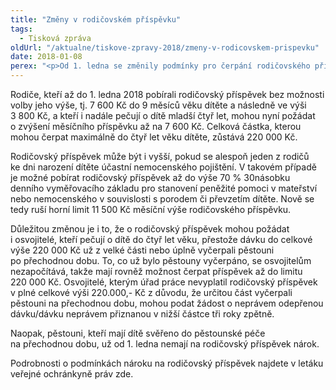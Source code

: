 ```yaml
---
title: "Změny v rodičovském příspěvku"
tags:
  - Tisková zpráva
oldUrl: "/aktualne/tiskove-zpravy-2018/zmeny-v-rodicovskem-prispevku"
date: 2018-01-08
perex: "<p>Od 1. ledna se změnily podmínky pro čerpání rodičovského příspěvku. Některé změny iniciovala ombudsmanka na základě svých poznatků z praxe. Nejdůležitější změnou je možnost rodičů čerpat rodičovský příspěvek až ve výši 7 600 Kč měsíčně.</p>"
---
```


<!-- imported from the old website -->

<p>Rodiče, kteří až do 1. ledna 2018 pobírali rodičovský příspěvek bez možnosti volby jeho výše, tj. 7 600 Kč do 9 měsíců věku dítěte a následně ve výši 3 800 Kč, a kteří i nadále pečují o dítě mladší čtyř let, mohou nyní požádat o zvýšení měsíčního příspěvku až na 7 600 Kč. Celková částka, kterou mohou čerpat maximálně do čtyř let věku dítěte, zůstává 220 000 Kč.</p> <p>Rodičovský příspěvek může být i vyšší, pokud se alespoň jeden z rodičů ke dni narození dítěte účastní nemocenského pojištění. V takovém případě je možné pobírat rodičovský příspěvek až do výše 70 % 30násobku denního vyměřovacího základu pro stanovení peněžité pomoci v mateřství nebo nemocenského v souvislosti s porodem či převzetím dítěte. Nově se tedy ruší horní limit 11 500 Kč měsíční výše rodičovského příspěvku.</p> <p>Důležitou změnou je i to, že o rodičovský příspěvek mohou požádat i osvojitelé, kteří pečují o dítě do čtyř let věku, přestože dávku do celkové výše 220 000 Kč už z velké části nebo úplně vyčerpali pěstouni po přechodnou dobu. To, co už bylo pěstouny vyčerpáno, se osvojitelům nezapočítává, takže mají rovněž možnost čerpat příspěvek až do limitu 220 000 Kč. Osvojitelé, kterým úřad práce nevyplatil rodičovský příspěvek v plné celkové výši 220.000,- Kč z důvodu, že určitou část vyčerpali pěstouni na přechodnou dobu, mohou podat žádost o neprávem odepřenou dávku/dávku neprávem přiznanou v nižší částce tři roky zpětně.  </p> <p>Naopak, pěstouni, kteří mají dítě svěřeno do pěstounské péče na přechodnou dobu, už od 1. ledna nemají na rodičovský příspěvek nárok.</p> Podrobnosti o podmínkách nároku na rodičovský příspěvek najdete v letáku veřejné ochránkyně práv zde.
